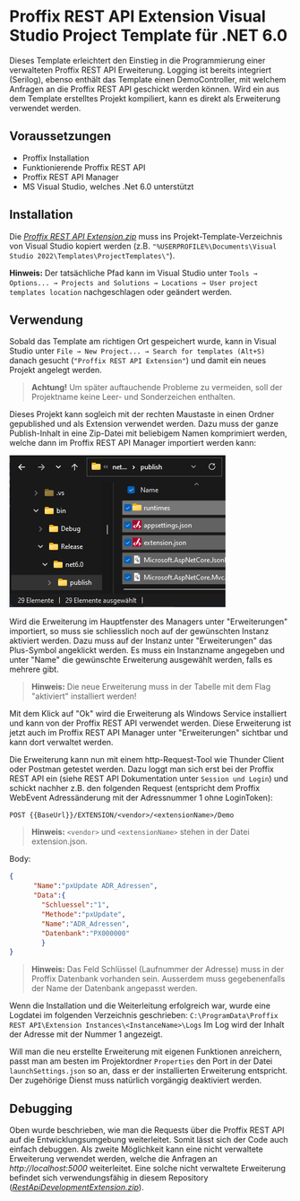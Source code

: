 # Proffix REST API Extension Visual Studio Project Template für .NET 6.0

Dieses Template erleichtert den Einstieg in die Programmierung einer verwalteten Proffix REST API Erweiterung. Logging ist bereits integriert (Serilog), ebenso enthält das Template einen DemoController, mit welchem Anfragen an die Proffix REST API geschickt werden können. Wird ein aus dem Template erstelltes Projekt kompiliert, kann es direkt als Erweiterung verwendet werden.

## Voraussetzungen

- Proffix Installation
- Funktionierende Proffix REST API
- Proffix REST API Manager
- MS Visual Studio, welches .Net 6.0 unterstützt

## Installation

Die [*Proffix REST API Extension.zip*](https://github.com/Proffix-NET/RestApiErweiterungenTemplate/raw/master/PROFFIX%20REST%20API%20Extension.zip) muss ins Projekt-Template-Verzeichnis von Visual Studio kopiert werden (z.B. `"%USERPROFILE%\Documents\Visual Studio 2022\Templates\ProjectTemplates\"`).

**Hinweis:** Der tatsächliche Pfad kann im Visual Studio unter `Tools → Options... → Projects and Solutions → Locations → User project templates location` nachgeschlagen oder geändert werden.

## Verwendung

Sobald das Template am richtigen Ort gespeichert wurde, kann in Visual Studio unter `File → New Project... → Search for templates (Alt+S)` danach gesucht (`"Proffix REST API Extension"`) und damit ein neues Projekt angelegt werden.

> **Achtung!** Um später auftauchende Probleme zu vermeiden, soll der Projektname keine Leer- und Sonderzeichen enthalten.

Dieses Projekt kann sogleich mit der rechten Maustaste in einen Ordner gepublished und als Extension verwendet werden. Dazu muss der ganze Publish-Inhalt in eine Zip-Datei mit beliebigem Namen komprimiert werden, welche dann im Proffix REST API Manager importiert werden kann:

![Publish folder to zip](publishFolder.png)

Wird die Erweiterung im Hauptfenster des Managers unter "Erweiterungen" importiert, so muss sie schliesslich noch auf der gewünschten Instanz aktiviert werden. Dazu muss auf der Instanz unter "Erweiterungen" das Plus-Symbol angeklickt werden. Es muss ein Instanzname angegeben und unter "Name" die gewünschte Erweiterung ausgewählt werden, falls es mehrere gibt.

> **Hinweis:** Die neue Erweiterung muss in der Tabelle mit dem Flag "aktiviert" installiert werden!

Mit dem Klick auf "Ok" wird die Erweiterung als Windows Service installiert und kann von der Proffix REST API verwendet werden. Diese Erweiterung ist jetzt auch im Proffix REST API Manager unter "Erweiterungen" sichtbar und kann dort verwaltet werden.

Die Erweiterung kann nun mit einem http-Request-Tool wie Thunder Client oder Postman getestet werden. Dazu loggt man sich erst bei der Proffix REST API ein (siehe REST API Dokumentation unter `Session und Login`) und schickt nachher z.B. den folgenden Request (entspricht dem Proffix WebEvent Adressänderung mit der Adressnummer 1 ohne LoginToken):
```url
POST {{BaseUrl}}/EXTENSION/<vendor>/<extensionName>/Demo
```
> **Hinweis:** `<vendor>` und `<extensionName>` stehen in der Datei extension.json.

Body:
```json
{
	  "Name":"pxUpdate ADR_Adressen",
	  "Data":{
	    "Schluessel":"1",
	    "Methode":"pxUpdate",
	    "Name":"ADR_Adressen",
	    "Datenbank":"PX000000"
	    }
}
```
> **Hinweis:** Das Feld Schlüssel (Laufnummer der Adresse) muss in der Proffix Datenbank vorhanden sein. Ausserdem muss gegebenenfalls der Name der Datenbank angepasst werden.

Wenn die Installation und die Weiterleitung erfolgreich war, wurde eine Logdatei im folgenden Verzeichnis geschrieben:
`
C:\ProgramData\Proffix REST API\Extension Instances\<InstanceName>\Logs
`
Im Log wird der Inhalt der Adresse mit der Nummer 1 angezeigt.

Will man die neu erstellte Erweiterung mit eigenen Funktionen anreichern, passt man am besten im Projektordner `Properties` den Port in der Datei `launchSettings.json` so an, dass er der installierten Erweiterung entspricht. Der zugehörige Dienst muss natürlich vorgängig deaktiviert werden.

## Debugging

Oben wurde beschrieben, wie man die Requests über die Proffix REST API auf die Entwicklungsumgebung weiterleitet. Somit lässt sich der Code auch einfach debuggen.
Als zweite Möglichkeit kann eine nicht verwaltete Erweiterung verwendet werden, welche die Anfragen an *http://localhost:5000* weiterleitet. Eine solche nicht verwaltete Erweiterung befindet sich verwendungsfähig in diesem Repository ([*RestApiDevelopmentExtension.zip*](https://github.com/Proffix-NET/RestApiErweiterungenTemplate/raw/master/RestApiDevelopmentExtension.zip)).
